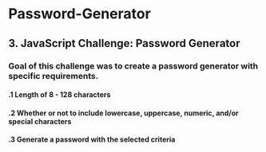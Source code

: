 # Password-Generator

## 3. JavaScript Challenge: Password Generator

### Goal of this challenge was to create a password generator with specific requirements. 
#### .1 Length of 8 - 128 characters
#### .2 Whether or not to include lowercase, uppercase, numeric, and/or special characters
#### .3 Generate a password with the selected criteria
